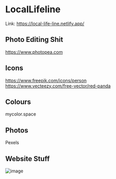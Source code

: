 # LocalLifeline
Link: https://local-life-line.netlify.app/


## Photo Editing Shit
https://www.photopea.com
## Icons
https://www.freepik.com/icons/person <br>
https://www.vecteezy.com/free-vector/red-panda
## Colours
mycolor.space
## Photos
Pexels

## Website Stuff
![image](https://github.com/Zaheer-Emeran/Project_Assets/assets/162816701/7e63a8e9-d340-4a4e-be0e-bdb4bc823dda)

